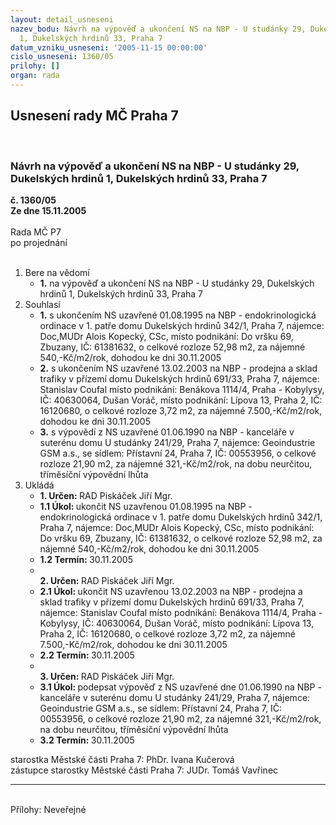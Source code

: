 ```yaml
---
layout: detail_usneseni
nazev_bodu: Návrh na výpověď a ukončení NS na NBP - U studánky 29, Dukelských hrdinů
  1, Dukelských hrdinů 33, Praha 7
datum_vzniku_usneseni: '2005-11-15 00:00:00'
cislo_usneseni: 1360/05
prilohy: []
organ: rada
---
```

<div id="ucUsn_pList" class="usn">
	<span><h2>Usnesení rady MČ Praha 7 </h2>
<br></span><div class="standBody">
<span><h3>Návrh na výpověď a ukončení NS na NBP - U studánky 29, Dukelských hrdinů 1, Dukelských hrdinů 33, Praha 7</h3></span><div class="center">
		<strong>č. 1360/05</strong><br>
	</div>
<div class="center">
		<strong>Ze dne 15.11.2005</strong><br><br>
	</div>Rada MČ P7<br> po projednání<br><br><ol>
<li>Bere na vědomí<ul><li>
<strong>1.</strong> na výpověď a ukončení NS na NBP - U studánky 29, Dukelských hrdinů 1, Dukelských hrdinů 33, Praha 7</li></ul>
</li>
<li>Souhlasí<ul>
<li>
<strong>1.</strong> s ukončením NS uzavřené 01.08.1995 na NBP - endokrinologická ordinace v 1. patře domu Dukelských hrdinů 342/1, Praha 7, nájemce: Doc,MUDr Alois Kopecký, CSc, místo podnikání: Do vršku 69, Zbuzany, IČ: 61381632, o celkové rozloze 52,98 m2, za nájemné 540,-Kč/m2/rok, dohodou ke dni 30.11.2005  </li>
<li>
<strong>2.</strong> s ukončením NS uzavřené 13.02.2003 na NBP - prodejna a sklad trafiky  v přízemí domu Dukelských hrdinů 691/33, Praha 7, nájemce: Stanislav Coufal místo podnikání: Benákova 1114/4, Praha - Kobylysy, IČ: 40630064, Dušan Voráč, místo podnikání: Lípova 13, Praha 2, IČ: 16120680, o celkové rozloze 3,72 m2, za nájemné 7.500,-Kč/m2/rok, dohodou ke dni 30.11.2005  </li>
<li>
<strong>3.</strong> s výpovědí z NS uzavřené 01.06.1990 na NBP - kanceláře  v suterénu domu U studánky 241/29, Praha 7, nájemce: Geoindustrie GSM a.s., se sídlem: Přístavní 24, Praha 7, IČ: 00553956, o celkové rozloze 21,90 m2, za nájemné 321,-Kč/m2/rok, na dobu neurčitou, tříměsíční výpovědní lhůta   </li>
</ul>
</li>
<li>Ukládá<ul>
<li>
<strong>1. Určen: </strong>RAD Piskáček Jiří Mgr.</li>
<li>
<strong>1.1 Úkol: </strong>ukončit NS uzavřenou 01.08.1995 na NBP - endokrinologická ordinace v 1. patře domu Dukelských hrdinů 342/1, Praha 7, nájemce: Doc,MUDr Alois Kopecký, CSc, místo podnikání: Do vršku 69, Zbuzany, IČ: 61381632, o celkové rozloze 52,98 m2, za nájemné 540,-Kč/m2/rok, dohodou ke dni 30.11.2005  </li>
<li>
<strong>1.2 Termín: </strong>30.11.2005</li>
<li>
<strong><br>2. Určen: </strong>RAD Piskáček Jiří Mgr.</li>
<li>
<strong>2.1 Úkol: </strong>ukončit NS uzavřenou 13.02.2003 na NBP - prodejna a sklad trafiky  v přízemí domu Dukelských hrdinů 691/33, Praha 7, nájemce: Stanislav Coufal místo podnikání: Benákova 1114/4, Praha - Kobylysy, IČ: 40630064, Dušan Voráč, místo podnikání: Lípova 13, Praha 2, IČ: 16120680, o celkové rozloze 3,72 m2, za nájemné 7.500,-Kč/m2/rok, dohodou ke dni 30.11.2005  </li>
<li>
<strong>2.2 Termín: </strong>30.11.2005</li>
<li>
<strong><br>3. Určen: </strong>RAD Piskáček Jiří Mgr.</li>
<li>
<strong>3.1 Úkol: </strong>podepsat výpověď z NS uzavřené dne 01.06.1990 na NBP - kanceláře  v suterénu domu U studánky 241/29, Praha 7, nájemce: Geoindustrie GSM a.s., se sídlem: Přístavní 24, Praha 7, IČ: 00553956, o celkové rozloze 21,90 m2, za nájemné 321,-Kč/m2/rok, na dobu neurčitou, tříměsíční výpovědní lhůta   </li>
<li>
<strong>3.2 Termín: </strong>30.11.2005</li>
</ul>
</li>
</ol>starostka Městské části Praha 7: PhDr. Ivana Kučerová<br>zástupce starostky Městské části Praha 7: JUDr. Tomáš Vavřinec <hr>
<br>Přílohy: Neveřejné</div>
</div>